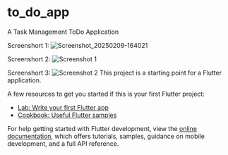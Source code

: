 # to_do_app

A Task Management ToDo Application

Screenshort 1:
![Screenshot_20250209-164021](https://github.com/user-attachments/assets/dbefb85c-a471-40a4-981a-fe7ab66c8f9d)


Screenshort 2:
![Screenshot 1](https://github.com/user-attachments/assets/99ce82c6-7c81-46d5-8276-ee6dec830867)



Screenshort 3:
![Screenshot 2](https://github.com/user-attachments/assets/e13dda3f-0934-4c19-9097-f1bef1fea779)
This project is a starting point for a Flutter application.

A few resources to get you started if this is your first Flutter project:

- [Lab: Write your first Flutter app](https://docs.flutter.dev/get-started/codelab)
- [Cookbook: Useful Flutter samples](https://docs.flutter.dev/cookbook)

For help getting started with Flutter development, view the
[online documentation](https://docs.flutter.dev/), which offers tutorials,
samples, guidance on mobile development, and a full API reference.
